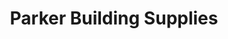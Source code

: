 ---
title: "Parker Building Supplies"
url: /eastbourne/parker-building-supplies/
shop: Baustoffe
---
